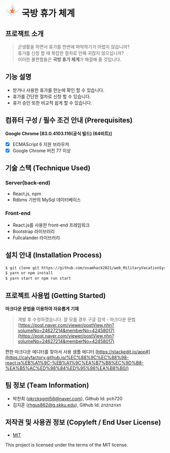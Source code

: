 # <img src=https://github.com/osamhack2021/web_MilitaryVacationSystem_ParkChanHee/blob/main/WEB/mnd_logo_signature.gif height=35px;> 국방 휴가 체계


## 프로잭트 소개
> 군생활을 하면서 휴가를 한번에 파악하기가 어렵지 않습니까?<br/>
> 휴가를 신청 할 때 복잡한 절차로 인해 귀찮지 않으십니까?<br/>
> 이러한 불편함들은 **국방 휴가 체계**가 해결해 줄 것입니다. 


## 기능 설명
 - 받거나 사용한 휴가를 한눈에 확인 할 수 있습니다.
 - 휴가를 간단한 절차로 신청 할 수 있습니다.
 - 휴가 승인 또한 비교적 쉽게 할 수 있습니다.

## 컴퓨터 구성 / 필수 조건 안내 (Prerequisites)

**Google Chrome [83.0.4103.116(공식 빌드) (64비트)]**
- [x] ECMAScript 6 지원 브라우저
- [x] Google Chrome 버전 77 이상

## 기술 스택 (Technique Used) 
### Server(back-end)
 - React.js, npm
 - Rdbms 기반의 MySql 데이터베이스
 
### Front-end
 -  React.js를 사용한 front-end 프레임워크 
 -  Bootstrap 라이브러리
 -  Fullcalander 라이브러리
 
## 설치 안내 (Installation Process)
```bash
$ git clone git https://github.com/osamhack2021/web_MilitaryVacationSystem_ParkChanHee.git
$ yarn or npm install
$ yarn start or npm run start
```

## 프로젝트 사용법 (Getting Started)
**마크다운 문법을 이용하여 자유롭게 기재**
>개발 후 수정하겠습니다.
잘 모를 경우
구글 검색 - 마크다운 문법
[https://post.naver.com/viewer/postView.nhn?volumeNo=24627214&memberNo=42458017](https://post.naver.com/viewer/postView.nhn?volumeNo=24627214&memberNo=42458017)

 편한 마크다운 에디터를 찾아서 사용
 샘플 에디터 [https://stackedit.io/app#](https://calyfactory.github.io/%EC%88%9C%EC%88%98-react.js%EB%A1%9C-%EB%A1%9C%EA%B7%B8%EC%9D%B8-%EA%B5%AC%ED%98%84%ED%95%98%EA%B8%B0/)
 
## 팀 정보 (Team Information)
- 박찬희 (qkrcksgml56@naver.com), Github Id: pch720
- 김지훈 (rhgus862@g.skku.edu), Github Id: znznznxn
## 저작권 및 사용권 정보 (Copyleft / End User License)
 * [MIT](https://github.com/osamhack2021/web_MilitaryVacationSystem_ParkChanHee/blob/main/LICENSE)

This project is licensed under the terms of the MIT license.
